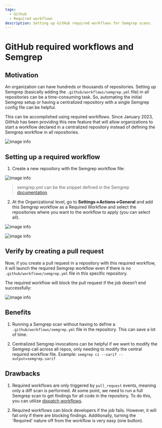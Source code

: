 ```yaml
---
tags:
  - Github
  - Required workflows
description: Setting up GitHub required workflows for Semgrep scans.
---
```


# GitHub required workflows and Semgrep

## Motivation
An organization can have hundreds or thousands of repositories. Setting up Semgrep (basically adding the `.github/workflows/semgrep.yml` file) in all repositories can be a time-consuming task. 
So, automating the initial Semgrep setup or having a centralized repository with a single Semgrep config file can be helpful.

This can be accomplished using required workflows. Since January 2023, GitHub has been providing this new feature that will allow organizations to start a workflow declared in a centralized repository instead of defining the Semgrep workflow in all repositories.

![image info](/img/kb/required-workflows-image-1.png)

## Setting up a required workflow

1.  Create a new repository with the Semgrep workflow file:

![image info](/img/kb/required-workflows-image-2.png)

> semgrep.yml can be the snippet defined in the Semgrep [documentation](https://semgrep.dev/docs/semgrep-ci/sample-ci-configs/#sample-github-actions-configuration-file).

2. At the Organizational level, go to **Settings->Actions->General** and add this Semgrep workflow as a Required Workflow and select the repositories where you want to the workflow to apply (you can select all).

![image info](/img/kb/required-workflows-image-3.png)

![image info](/img/kb/required-workflows-image-4.png)

## Verify by creating a pull request

Now, if you create a pull request in a repository with this required workflow, it will launch the required Semgrep workflow even if there is no `.github/workflows/semgrep.yml` file in this specific repository.

The required workflow will block the pull request if the job doesn’t end successfully:

![image info](/img/kb/required-workflows-image-5.png)

## Benefits

1.  Running a Semgrep scan without having to define a `.github/workflows/semgrep.yml` file in the repository. This can save a lot of time.
    
2.  Centralized Semgrep invocations can be helpful if we want to modify the Semgrep call across all repos, only needing to modify the central required workflow file. Example: `semgrep ci --sarif --output=semgrep.sarif`      

## Drawbacks

1.  Required workflows are only triggered by `pull_request` events, meaning only a diff scan is performed. At some point, we need to run a full Semgrep scan to get findings for all code in the repository. To do this, you can utilize [dispatch workflows](https://github.blog/changelog/2020-07-06-github-actions-manual-triggers-with-workflow_dispatch/).
    
2.  Required workflows can block developers if the job fails. However, it will fail only if there are blocking findings. Additionally, turning the 'Required' nature off from the workflow is very easy 
(one button).
